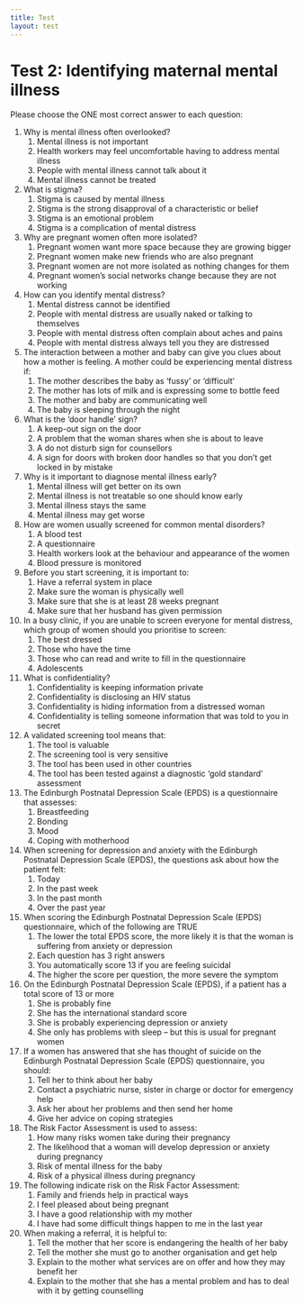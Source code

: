 ```yaml
---
title: Test
layout: test
---
```


# Test 2: Identifying maternal mental illness

Please choose the ONE most correct answer to each question:

1.	Why is mental illness often overlooked?
	1.	Mental illness is not important
	1.	Health workers may feel uncomfortable having to address mental illness
	1.	People with mental illness cannot talk about it
	1.	Mental illness cannot be treated
2.	What is stigma?
	1.	Stigma is caused by mental illness
	1.	Stigma is the strong disapproval of a characteristic or belief 
	1.	Stigma is an emotional problem
	1.	Stigma is a complication of mental distress
3.	Why are pregnant women often more isolated?
	1.	Pregnant women want more space because they are growing bigger
	1.	Pregnant women make new friends who are also pregnant
	1.	Pregnant women are not more isolated as nothing changes for them
	1.	Pregnant women’s social networks change because they are not working
4.	How can you identify mental distress?
	1.	Mental distress cannot be identified
	1.	People with mental distress are usually naked or talking to themselves
	1.	People with mental distress often complain about aches and pains
	1.	People with mental distress always tell you they are distressed
5.	The interaction between a mother and baby can give you clues about how a mother is feeling. A mother could be experiencing mental distress if:
	1.	The mother describes the baby as ‘fussy’ or ‘difficult’
	1.	The mother has lots of milk and is expressing some to bottle feed
	1.	The mother and baby are communicating well
	1.	The baby is sleeping through the night
6.	What is the ‘door handle’ sign?
	1.	A keep-out sign on the door
	1.	A problem that the woman shares when she is about to leave
	1.	A do not disturb sign for counsellors
	1.	A sign for doors with broken door handles so that you don’t get locked in by mistake
7.	Why is it important to diagnose mental illness early?
	1.	Mental illness will get better on its own
	1.	Mental illness is not treatable so one should know early
	1.	Mental illness stays the same
	1.	Mental illness may get worse
8.	How are women usually screened for common mental disorders?
	1.	A blood test
	1.	A questionnaire 
	1.	Health workers look at the behaviour and appearance of the women
	1.	Blood pressure is monitored 
9.	Before you start screening, it is important to:
	1.	Have a referral system in place
	1.	Make sure the woman is physically well
	1.	Make sure that she is at least 28 weeks pregnant 
	1.	Make sure that her husband has given permission
10.	In a busy clinic, if you are unable to screen everyone for mental distress, which group of women should you prioritise to screen:
	1.	The best dressed
	1.	Those who have the time
	1.	Those who can read and write to fill in the questionnaire
	1.	Adolescents
11.	What is confidentiality?
	1.	Confidentiality is keeping information private
	1.	Confidentiality is disclosing an HIV status
	1.	Confidentiality is hiding information from a distressed woman
	1.	Confidentiality is telling someone information that was told to you in secret
12.	A validated screening tool means that:
	1.	The tool is valuable 
	1.	The screening tool is very sensitive
	1.	The tool has been used in other countries
	1.	The tool has been tested against a diagnostic ‘gold standard’ assessment
13. The Edinburgh Postnatal Depression Scale (EPDS) is a questionnaire that assesses:
	1.	Breastfeeding
	1.	Bonding
	1.	Mood
	1.	Coping with motherhood
14.	When screening for depression and anxiety with the Edinburgh Postnatal Depression Scale (EPDS), the questions ask about how the patient felt:
	1.	Today
	1.	In the past week
	1.	In the past month
	1.	Over the past year
15.	When scoring the Edinburgh Postnatal Depression Scale (EPDS) questionnaire, which of the following are TRUE
	1.	The lower the total EPDS score, the more likely it is that the woman is suffering from anxiety or depression
	1.	Each question has 3 right answers
	1.	You automatically score 13 if you are feeling suicidal
	1.	The higher the score per question, the more severe the symptom
16.	On the Edinburgh Postnatal Depression Scale (EPDS), if a patient has a total score of 13 or more
	1.	She is probably fine
	1.	She has the international standard score
	1.	She is probably experiencing depression or anxiety
	1.	She only has problems with sleep – but this is usual for pregnant women
17.	If a women has answered that she has thought of suicide on the Edinburgh Postnatal Depression Scale (EPDS) questionnaire, you should:
	1.	Tell her to think about her baby
	1.	Contact a psychiatric nurse, sister in charge or doctor for emergency help
	1.	Ask her about her problems and then send her home
	1.	Give her advice on coping strategies
18.	The Risk Factor Assessment is used to assess:
	1.	How many risks women take during their pregnancy
	1.	The likelihood that a woman will develop depression or anxiety during pregnancy
	1.	Risk of mental illness for the baby
	1.	Risk of a physical illness during pregnancy
19.	The following indicate risk on the Risk Factor Assessment:
	1.	Family and friends help in practical ways
	1.	I feel pleased about being pregnant
	1.	I have a good relationship with my mother
	1.	I have had some difficult things happen to me in the last year
20.	When making a referral, it is helpful to:
	1.	Tell the mother that her score is endangering the health of her baby
	1.	Tell the mother she must go to another organisation and get help
	1.	Explain to the mother what services are on offer and how they may benefit her
	1.	Explain to the mother that she has a mental problem and has to deal with it by getting counselling